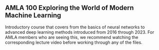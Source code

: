 ## AMLA 100 Exploring the World of Modern Machine Learning

Introductory course that covers from the basics of neural networks to advanced deep learning methods introduced from 2016 through 2023. 
For AMLA members who are seeing this, we recommend watching the corresponding lecture video before working through any of the files.
